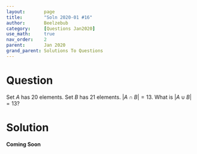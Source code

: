 ```yaml
---
layout:       page
title:        "Soln 2020-01 #16"
author:       Beelzebub
category:     [Questions Jan2020]
use_math:     true
nav_order:    2
parent:       Jan 2020
grand_parent: Solutions To Questions
---
```


# Question

Set $A$ has 20 elements. Set $B$ has 21 elements. $\vert A \cap B \vert = 13$. What is $\vert A \cup B \vert = 13$?

# Solution

**Coming Soon**
